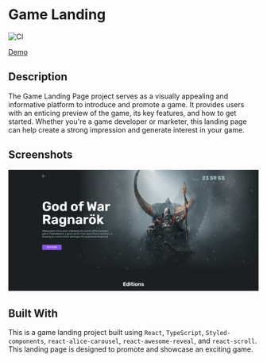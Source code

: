# Game Landing

![CI](https://github.com/DenisKulik/game-landing/actions/workflows/github-actions.yml/badge.svg)

[Demo](https://deniskulik.github.io/game-landing)

## Description
The Game Landing Page project serves as a visually appealing and informative platform to introduce and promote a game. It provides users with an enticing preview of the game, its key features, and how to get started. Whether you're a game developer or marketer, this landing page can help create a strong impression and generate interest in your game.

## Screenshots

![screenshots](./screenshots/game-landing.png)

## Built With
This is a game landing project built using `React`, `TypeScript`, `Styled-components`, `react-alice-carousel`, `react-awesome-reveal`, and `react-scroll`. This landing page is designed to promote and showcase an exciting game.
